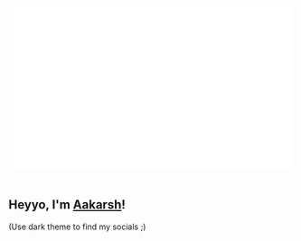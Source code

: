 <img src="https://github.com/Aakarsh-B/trying-repos/blob/master/Colorful%20Simple%20Science%20Class%20Education%20Presentation.png">
<br/>
<br/>

## Heyyo, I'm <a href="https://aakarsh.me" target="_blank">Aakarsh</a>!
(Use dark theme to find my socials ;)
